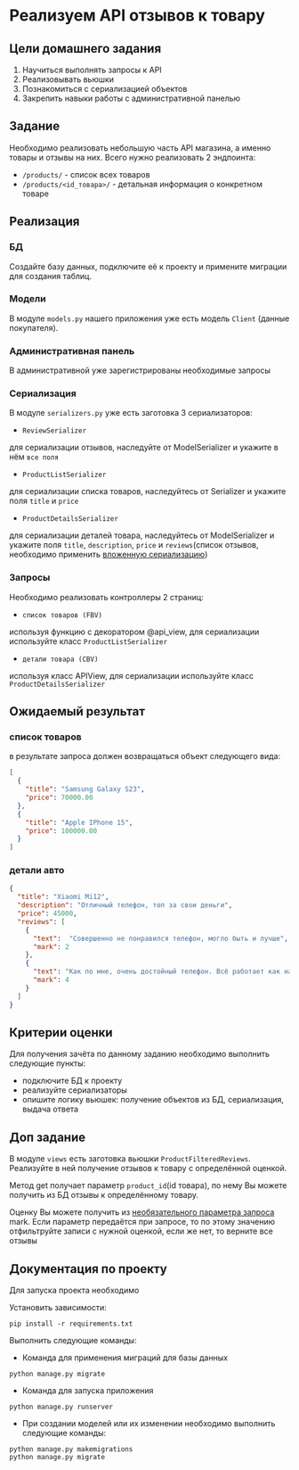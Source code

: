 # Реализуем API отзывов к товару

## Цели домашнего задания

1. Научиться выполнять запросы к API
2. Реализовывать вьюшки
3. Познакомиться с сериализацией объектов
4. Закрепить навыки работы с административной панелью

## Задание

Необходимо реализовать небольшую часть API магазина, а именно товары и отзывы на них. Всего нужно реализовать 2 эндпоинта:

- `/products/` - список всех товаров
- `/products/<id_товара>/` - детальная информация о конкретном товаре

## Реализация


### БД

Создайте базу данных, подключите её к проекту и примените миграции для создания таблиц.

### Модели

В модуле `models.py` нашего приложения уже есть модель `Client` (данные покупателя). 

### Административная панель

В административной уже зарегистрированы необходимые запросы

### Сериализация

В модуле `serializers.py` уже есть заготовка 3 сериализаторов: 
- `ReviewSerializer` 

для сериализации отзывов, наследуйте от ModelSerializer и укажите в нём `все поля`
- `ProductListSerializer` 

для сериализации списка товаров, наследуйтесь от Serializer и укажите поля `title` и `price`
- `ProductDetailsSerializer` 

для сериализации деталей товара, наследуйтесь от ModelSerializer и укажите поля `title`, 
`description`, `price` и `reviews`(список отзывов, необходимо применить [вложенную сериализацию](https://www.django-rest-framework.org/api-guide/relations/#nested-relationships))
### Запросы

Необходимо реализовать контроллеры 2 страниц:

- `список товаров (FBV)` 

используя функцию с декоратором @api_view, для сериализации используйте класс `ProductListSerializer`
- `детали товара (CBV)` 

используя класс APIView, для сериализации используйте класс `ProductDetailsSerializer`

## Ожидаемый результат

### список товаров

в результате запроса должен возвращаться объект следующего вида:

```json
[
  {
    "title": "Samsung Galaxy S23",
    "price": 70000.00
  },
  {
    "title": "Apple IPhone 15",
    "price": 100000.00
  }
]
```

### детали авто

```json
{
  "title": "Xiaomi Mi12",
  "description": "Отличный телефон, топ за свои деньги",
  "price": 45000,
  "reviews": [
    {
      "text":  "Совершенно не понравился телефон, могло быть и лучше",
      "mark": 2
    },
    {
      "text": "Как по мне, очень достойный телефон. Всё работает как надо",
      "mark": 4
    }
  ]
}
```

## Критерии оценки

Для получения зачёта по данному заданию необходимо выполнить следующие пункты:
- подключите БД к проекту
- реализуйте сериализаторы
- опишите логику вьюшек: получение объектов из БД, сериализация, выдача ответа

## Доп задание

В модуле `views` есть заготовка вьюшки `ProductFilteredReviews`. Реализуйте в ней получение отзывов к товару с определённой оценкой.

Метод get получает параметр `product_id`(id товара), по нему Вы можете получить из БД отзывы к определённому товару.

Оценку Вы можете получить из [необязательного параметра запроса](https://www.django-rest-framework.org/api-guide/requests/#query_params) mark.
Если параметр передаётся при запросе, то по этому значению отфильтруйте записи с нужной оценкой, если же нет, то верните все отзывы
## Документация по проекту

Для запуска проекта необходимо

Установить зависимости:
```commandline
pip install -r requirements.txt
```

Выполнить следующие команды:

- Команда для применения миграций для базы данных

```commandline
python manage.py migrate
```

- Команда для запуска приложения

```commandline
python manage.py runserver
```

- При создании моделей или их изменении необходимо выполнить следующие команды:

```commandline
python manage.py makemigrations
python manage.py migrate
```
